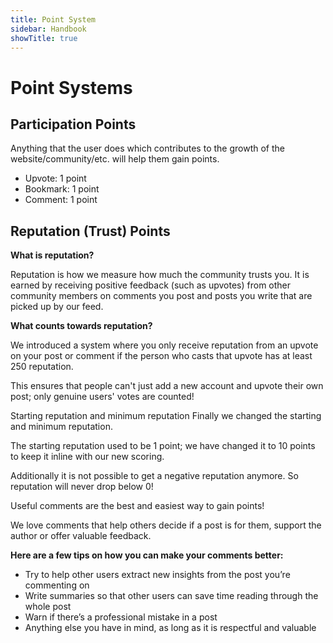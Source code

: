 ```yaml
---
title: Point System
sidebar: Handbook
showTitle: true
---
```


# Point Systems

## Participation Points

Anything that the user does which contributes to the growth of the website/community/etc. will help them gain points.

- Upvote: 1 point
- Bookmark: 1 point
- Comment: 1 point


## Reputation (Trust) Points

**What is reputation?**

Reputation is how we measure how much the community trusts you. It is earned by receiving positive feedback (such as upvotes) from other community members on comments you post and posts you write that are picked up by our feed.


**What counts towards reputation?**

We introduced a system where you only receive reputation from an upvote on your post or comment if the person who casts that upvote has at least 250 reputation.

This ensures that people can't just add a new account and upvote their own post; only genuine users' votes are counted!

Starting reputation and minimum reputation
Finally we changed the starting and minimum reputation.

The starting reputation used to be 1 point; we have changed it to 10 points to keep it inline with our new scoring.

Additionally it is not possible to get a negative reputation anymore. So reputation will never drop below 0!

Useful comments are the best and easiest way to gain points!

We love comments that help others decide if a post is for them, support the author or offer valuable feedback.

**Here are a few tips on how you can make your comments better:**

- Try to help other users extract new insights from the post you’re commenting on
- Write summaries so that other users can save time reading through the whole post
- Warn if there’s a professional mistake in a post
- Anything else you have in mind, as long as it is respectful and valuable

